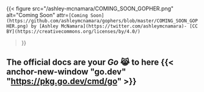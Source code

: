 #

{{< figure src="/ashley-mcnamara/COMING_SOON_GOPHER.png" alt="Coming Soon"
attr=`[Coming Soon](https://github.com/ashleymcnamara/gophers/blob/master/COMING_SOON_GOPHER.png)
by [Ashley McNamara](https://twitter.com/ashleymcnamara)-
[CC BY](https://creativecommons.org/licenses/by/4.0/)`
>}}

## The official docs are your **_Go_** 😹 to here {{< anchor-new-window "go.dev" "https://pkg.go.dev/cmd/go" >}}
